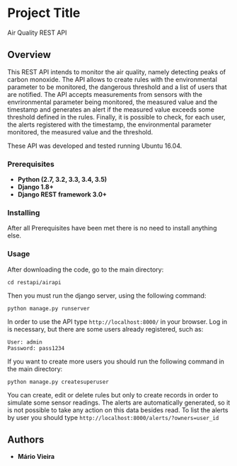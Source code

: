 # Project Title

Air Quality REST API

## Overview

This REST API intends to monitor the air quality, namely detecting peaks of carbon monoxide. The API allows to create rules with the environmental parameter to be monitored, the dangerous threshold and a list of users that are notified. 
The API accepts measurements from sensors with the envrironmental parameter being monitored, the measured value and the timestamp and generates an alert if the measured value exceeds some threshold defined in the rules.
Finally, it is possible to check, for each user, the alerts registered with the timestamp, the environmental parameter monitored, the measured value and the threshold. 

These API was developed and tested running Ubuntu 16.04.

### Prerequisites

* **Python (2.7, 3.2, 3.3, 3.4, 3.5)**
* **Django 1.8+**
* **Django REST framework 3.0+**

### Installing

After all Prerequisites have been met there is no need to install anything else.

### Usage

After downloading the code, go to the main directory:

```
cd restapi/airapi
```

Then you must run the django server, using the following command:

```
python manage.py runserver
```

In order to use the API type `http://localhost:8000/` in your browser. Log in is necessary, but there are some users already registered, such as:

```
User: admin
Password: pass1234
``` 

If you want to create more users you should run the following command in the main directory:

```
python manage.py createsuperuser
``` 

You can create, edit or delete rules but only to create records in order to simulate some sensor readings. The alerts are automatically generated, so it is not possible to take any action on this data besides read.
To list the alerts by user you should type `http://localhost:8000/alerts/?owners=user_id`

## Authors

* **Mário Vieira**

